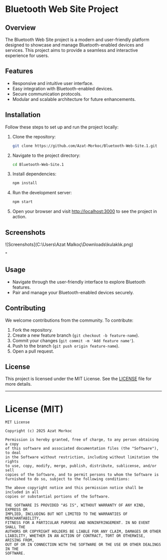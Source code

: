 # Bluetooth Web Site Project

## Overview

The Bluetooth Web Site project is a modern and user-friendly platform designed to showcase and manage Bluetooth-enabled devices and services. This project aims to provide a seamless and interactive experience for users.

## Features

- Responsive and intuitive user interface.
- Easy integration with Bluetooth-enabled devices.
- Secure communication protocols.
- Modular and scalable architecture for future enhancements.

## Installation

Follow these steps to set up and run the project locally:

1. Clone the repository:

   ```bash
   git clone https://github.com/Azat-Morkoc/Bluetooth-Web-Site.1.git
   ```

2. Navigate to the project directory:

   ```bash
   cd Bluetooth-Web-Site.1
   ```

3. Install dependencies:

   ```bash
   npm install
   ```

4. Run the development server:

   ```bash
   npm start
   ```

5. Open your browser and visit [http://localhost:3000](http://localhost:3000) to see the project in action.

## Screenshots

![Screenshots](C:\Users\Azat Malkoç\Downloads\kulaklık.png)

"



## Usage

- Navigate through the user-friendly interface to explore Bluetooth features.
- Pair and manage your Bluetooth-enabled devices securely.

## Contributing

We welcome contributions from the community. To contribute:

1. Fork the repository.
2. Create a new feature branch (`git checkout -b feature-name`).
3. Commit your changes (`git commit -m 'Add feature name'`).
4. Push to the branch (`git push origin feature-name`).
5. Open a pull request.

## License

This project is licensed under the MIT License. See the [LICENSE](./LICENSE) file for more details.

---

# License (MIT)

```
MIT License

Copyright (c) 2025 Azat Morkoc

Permission is hereby granted, free of charge, to any person obtaining a copy
of this software and associated documentation files (the "Software"), to deal
in the Software without restriction, including without limitation the rights
to use, copy, modify, merge, publish, distribute, sublicense, and/or sell
copies of the Software, and to permit persons to whom the Software is
furnished to do so, subject to the following conditions:

The above copyright notice and this permission notice shall be included in all
copies or substantial portions of the Software.

THE SOFTWARE IS PROVIDED "AS IS", WITHOUT WARRANTY OF ANY KIND, EXPRESS OR
IMPLIED, INCLUDING BUT NOT LIMITED TO THE WARRANTIES OF MERCHANTABILITY,
FITNESS FOR A PARTICULAR PURPOSE AND NONINFRINGEMENT. IN NO EVENT SHALL THE
AUTHORS OR COPYRIGHT HOLDERS BE LIABLE FOR ANY CLAIM, DAMAGES OR OTHER
LIABILITY, WHETHER IN AN ACTION OF CONTRACT, TORT OR OTHERWISE, ARISING FROM,
OUT OF OR IN CONNECTION WITH THE SOFTWARE OR THE USE OR OTHER DEALINGS IN THE
SOFTWARE.
```




